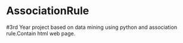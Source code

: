 # AssociationRule
#3rd Year project based on data mining using python and association rule.Contain html web page.
